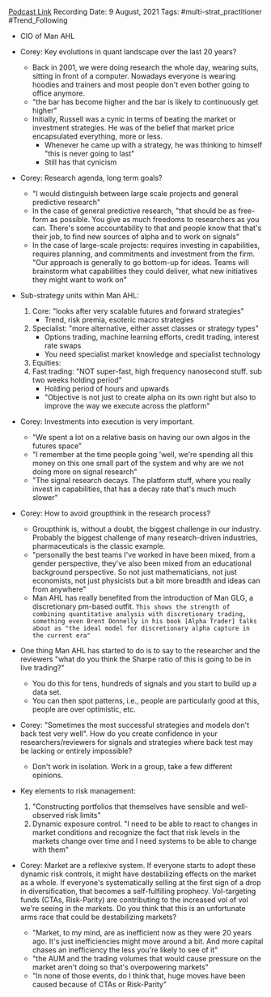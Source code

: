 
[Podcast Link](https://www.youtube.com/watch?v=05lb_Un2QsI)
Recording Date: 9 August, 2021
Tags: #multi-strat_practitioner #Trend_Following 

- CIO of Man AHL
- Corey: Key evolutions in quant landscape over the last 20 years?
	- Back in 2001, we were doing research the whole day, wearing suits, sitting in front of a computer. Nowadays everyone is wearing hoodies and trainers and most people don't even bother going to office anymore.
	- "the bar has become higher and the bar is likely to continuously get higher"
	- Initially, Russell was a cynic in terms of beating the market or investment strategies. He was of the belief that market price encapsulated everything, more or less.
		- Whenever he came up with a strategy, he was thinking to himself "this is never going to last"
		- Still has that cynicism
- Corey: Research agenda, long term goals?
	- "I would distinguish between large scale projects and general predictive research"
	- In the case of general predictive research, "that should be as free-form as possible. You give as much freedoms to researchers as you can. There's some accountability to that and people know that that's their job, to find new sources of alpha and to work on signals"
	- In the case of large-scale projects: requires investing in capabilities, requires planning, and commitments and investment from the firm. "Our approach is generally to go bottom-up for ideas. Teams will brainstorm what capabilities they could deliver, what new initiatives they might want to work on"
- Sub-strategy units within Man AHL:
	1. Core: "looks after very scalable futures and forward strategies"
		- Trend, risk premia, esoteric macro strategies
	2. Specialist: "more alternative, either asset classes or strategy types"
		- Options trading, machine learning efforts, credit trading, interest rate swaps
		- You need specialist market knowledge and specialist technology
	3. Equities:
	4. Fast trading: "NOT super-fast, high frequency nanosecond stuff. sub two weeks holding period"
		- Holding period of hours and upwards
		- "Objective is not just to create alpha on its own right but also to improve the way we execute across the platform"

- Corey: Investments into execution is very important.
	- "We spent a lot on a relative basis on having our own algos in the futures space"
	- "I remember at the time people going 'well, we're spending all this money on this one small part of the system and why are we not doing more on signal research"
	- "The signal research decays. The platform stuff, where you really invest in capabilities, that has a decay rate that's much much slower"

- Corey: How to avoid groupthink in the research process?
	- Groupthink is, without a doubt, the biggest challenge in our industry. Probably the biggest challenge of many research-driven industries, pharmaceuticals is the classic example.
	- "personally the best teams I've worked in have been mixed, from a gender perspective, they've also been mixed from an educational background perspective. So not just mathematicians, not just economists, not just physicists but a bit more breadth and ideas can from anywhere"
	- Man AHL has really benefited from the introduction of Man GLG, a discretionary pm-based outfit. `This shows the strength of combining quantitative analysis with discretionary trading, something even Brent Donnelly in his book [Alpha Trader] talks about as "the ideal model for discretionary alpha capture in the current era"`

- One thing Man AHL has started to do is to say to the researcher and the reviewers "what do you think the Sharpe ratio of this is going to be in live trading?"
	- You do this for tens, hundreds of signals and you start to build up a data set.
	- You can then spot patterns, i.e., people are particularly good at this, people are over optimistic, etc.

- Corey: "Sometimes the most successful strategies and models don't back test very well". How do you create confidence in your researchers/reviewers for signals and strategies where back test may be lacking or entirely impossible?
	- Don't work in isolation. Work in a group, take a few different opinions.
- Key elements to risk management:
	1. "Constructing portfolios that themselves have sensible and well-observed risk limits"
	2. Dynamic exposure control. "I need to be able to react to changes in market conditions and recognize the fact that risk levels in the markets change over time and I need systems to be able to change with them"

- Corey: Market are a reflexive system. If everyone starts to adopt these dynamic risk controls, it might have destabilizing effects on the market as a whole. If everyone's systematically selling at the first sign of a drop in diversification, that becomes a self-fulfilling prophecy. Vol-targeting funds (CTAs, Risk-Parity) are contributing to the increased vol of vol we're seeing in the markets. Do you think that this is an unfortunate arms race that could be destabilizing markets?
	- "Market, to my mind, are as inefficient now as they were 20 years ago. It's just inefficiencies might move around a bit. And more capital chases an inefficiency the less you're likely to see of it"
	- "the AUM and the trading volumes that would cause pressure on the market aren't doing so that's overpowering markets"
	- "In none of those events, do I think that, huge moves have been caused because of CTAs or Risk-Parity"